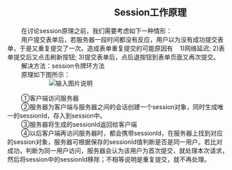 ## &nbsp;&nbsp;&nbsp;&nbsp;&nbsp;&nbsp;&nbsp;&nbsp;&nbsp;&nbsp;&nbsp;&nbsp;&nbsp;&nbsp;&nbsp;&nbsp;&nbsp;&nbsp;&nbsp;&nbsp;&nbsp;&nbsp;&nbsp;&nbsp; &nbsp;&nbsp;&nbsp;&nbsp;&nbsp;&nbsp;&nbsp;&nbsp;&nbsp;&nbsp;&nbsp;&nbsp;&nbsp;&nbsp;&nbsp;&nbsp;&nbsp;&nbsp;&nbsp;&nbsp;&nbsp;&nbsp;&nbsp;  Session工作原理


&nbsp;&nbsp;&nbsp;&nbsp;&nbsp;&nbsp;&nbsp;&nbsp;在讨论session原理之前，我们需要考虑如下一种情形：<br>
 &nbsp;&nbsp;&nbsp;&nbsp;&nbsp;&nbsp;&nbsp;&nbsp;用户提交表单后，若服务器一段时间都没有反应，用户以为没有成功提交表单，于是又重复提交了一次。造成表单重复提交的可能原因有 &nbsp;&nbsp;
 1)网络延迟;  2)表单提交后又点击刷新按钮;  3)提交表单后，点后退按钮到表单页面又再次提交。 <br>
&nbsp;&nbsp;&nbsp;&nbsp;&nbsp;&nbsp;&nbsp;&nbsp;解决方法：session令牌环方法   <br>
&nbsp;&nbsp;&nbsp;&nbsp;&nbsp;&nbsp;&nbsp;&nbsp;原理如下图所示：<br>
&nbsp;&nbsp;&nbsp;&nbsp;&nbsp;&nbsp;&nbsp;&nbsp;&nbsp;&nbsp;&nbsp;&nbsp;&nbsp;&nbsp;&nbsp;&nbsp;&nbsp;&nbsp;&nbsp;&nbsp;&nbsp;&nbsp;&nbsp;&nbsp;![输入图片说明](https://images.gitee.com/uploads/images/2018/1213/231552_0b8fa9c8_1648495.png "1.png")  <br>

&nbsp;&nbsp;&nbsp;&nbsp;&nbsp;&nbsp;&nbsp;&nbsp;①客户端访问服务器  <br>
&nbsp;&nbsp;&nbsp;&nbsp;&nbsp;&nbsp;&nbsp;&nbsp;②服务器为客户端与服务器之间的会话创建一个session对象，同时生成唯一的sessionId，存入到session中。  <br>
&nbsp;&nbsp;&nbsp;&nbsp;&nbsp;&nbsp;&nbsp;&nbsp;③服务器将生成的sessionId返回给客户端     <br>
&nbsp;&nbsp;&nbsp;&nbsp;&nbsp;&nbsp;&nbsp;&nbsp;④以后客户端再访问服务器时，都会携带sessionId，在服务器上找到对应的session对象，服务器可根据保存的sessionId值判断是否是同一用户。若比对成功，判断为同一用户访问，服务器会认为该用户为首次提交，就处理本次请求，然后将session中的sessionId移除；不相等说明是重复提交，就不再处理。
